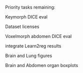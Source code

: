 Priority tasks remaining:

Keymorph DICE eval

Dataset licenses

Voxelmorph abdomen DICE eval

integrate Learn2reg results

Brain and Lung figures

Brain and Abdomen organ boxplots

